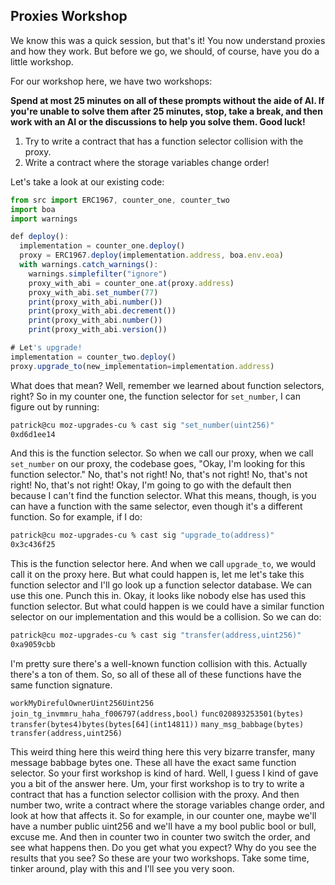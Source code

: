 ## Proxies Workshop

We know this was a quick session, but that's it! You now understand proxies and how they work. But before we go, we should, of course, have you do a little workshop.

For our workshop here, we have two workshops:

**Spend at most 25 minutes on all of these prompts without the aide of AI. If you're unable to solve them after 25 minutes, stop, take a break, and then work with an AI or the discussions to help you solve them. Good luck!**

1.  Try to write a contract that has a function selector collision with the proxy.
2.  Write a contract where the storage variables change order!

Let's take a look at our existing code:

```javascript
from src import ERC1967, counter_one, counter_two
import boa
import warnings
```

```javascript
def deploy():
  implementation = counter_one.deploy()
  proxy = ERC1967.deploy(implementation.address, boa.env.eoa)
  with warnings.catch_warnings():
    warnings.simplefilter("ignore")
    proxy_with_abi = counter_one.at(proxy.address)
    proxy_with_abi.set_number(77)
    print(proxy_with_abi.number())
    print(proxy_with_abi.decrement())
    print(proxy_with_abi.number())
    print(proxy_with_abi.version())

# Let's upgrade!
implementation = counter_two.deploy()
proxy.upgrade_to(new_implementation=implementation.address)
```

What does that mean? Well, remember we learned about function selectors, right? So in my counter one, the function selector for `set_number`, I can figure out by running:

```bash
patrick@cu moz-upgrades-cu % cast sig "set_number(uint256)"
0xd6d1ee14
```

And this is the function selector. So when we call our proxy, when we call `set_number` on our proxy, the codebase goes, "Okay, I'm looking for this function selector." No, that's not right! No, that's not right! No, that's not right! No, that's not right! Okay, I'm going to go with the default then because I can't find the function selector. What this means, though, is you can have a function with the same selector, even though it's a different function. So for example, if I do:

```bash
patrick@cu moz-upgrades-cu % cast sig "upgrade_to(address)"
0x3c436f25
```

This is the function selector here. And when we call `upgrade_to`, we would call it on the proxy here. But what could happen is, let me let's take this function selector and I'll go look up a function selector database. We can use this one. Punch this in. Okay, it looks like nobody else has used this function selector. But what could happen is we could have a similar function selector on our implementation and this would be a collision. So we can do:

```bash
patrick@cu moz-upgrades-cu % cast sig "transfer(address,uint256)"
0xa9059cbb
```

I'm pretty sure there's a well-known function collision with this. Actually there's a ton of them. So, so all of these all of these functions have the same function signature.

`workMyDirefulOwnerUint256Uint256`
`join_tg_invmmru_haha_f006797(address,bool)`
`func020893253501(bytes)`
`transfer(bytes4)bytes(bytes[64](int14811))`
`many_msg_babbage(bytes)`
`transfer(address,uint256)`

This weird thing here this weird thing here this very bizarre transfer, many message babbage bytes one. These all have the exact same function selector. So your first workshop is kind of hard. Well, I guess I kind of gave you a bit of the answer here. Um, your first workshop is to try to write a contract that has a function selector collision with the proxy. And then number two, write a contract where the storage variables change order, and look at how that affects it. So for example, in our counter one, maybe we'll have a number public uint256 and we'll have a my bool public bool or bull, excuse me. And then in counter two in counter two switch the order, and see what happens then. Do you get what you expect? Why do you see the results that you see? So these are your two workshops. Take some time, tinker around, play with this and I'll see you very soon. 
